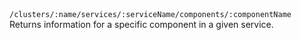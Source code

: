   <tr>
    <td>
<code>/clusters/:name/services/:serviceName/components/:componentName</code>
    </td>
    <td>
Returns information for a specific component in a given service.
    </td>
  </tr>

